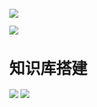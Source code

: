 ![](https://growlr-center-blog-image.oss-cn-beijing.aliyuncs.com/image/20220513203544.png)

![](https://growlr-center-blog-image.oss-cn-beijing.aliyuncs.com/image/20220513204016.png)

# 知识库搭建
![](https://growlr-center-blog-image.oss-cn-beijing.aliyuncs.com/image/20220513204633.png)
![](https://growlr-center-blog-image.oss-cn-beijing.aliyuncs.com/image/20220513205544.png)
